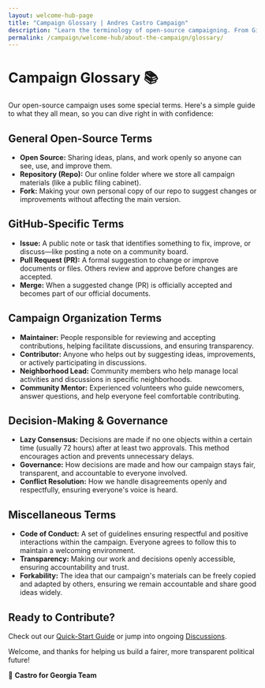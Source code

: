 ```yaml
---
layout: welcome-hub-page
title: "Campaign Glossary | Andres Castro Campaign"
description: "Learn the terminology of open-source campaigning. From GitHub basics to governance concepts, understand the language of transparent, collaborative politics."
permalink: /campaign/welcome-hub/about-the-campaign/glossary/
---
```


# Campaign Glossary 📚

Our open-source campaign uses some special terms. Here's a simple guide to what they all mean, so you can dive right in with confidence:

## General Open-Source Terms

* **Open Source:** Sharing ideas, plans, and work openly so anyone can see, use, and improve them.
* **Repository (Repo):** Our online folder where we store all campaign materials (like a public filing cabinet).
* **Fork:** Making your own personal copy of our repo to suggest changes or improvements without affecting the main version.

## GitHub-Specific Terms

* **Issue:** A public note or task that identifies something to fix, improve, or discuss—like posting a note on a community board.
* **Pull Request (PR):** A formal suggestion to change or improve documents or files. Others review and approve before changes are accepted.
* **Merge:** When a suggested change (PR) is officially accepted and becomes part of our official documents.

## Campaign Organization Terms

* **Maintainer:** People responsible for reviewing and accepting contributions, helping facilitate discussions, and ensuring transparency.
* **Contributor:** Anyone who helps out by suggesting ideas, improvements, or actively participating in discussions.
* **Neighborhood Lead:** Community members who help manage local activities and discussions in specific neighborhoods.
* **Community Mentor:** Experienced volunteers who guide newcomers, answer questions, and help everyone feel comfortable contributing.

## Decision-Making & Governance

* **Lazy Consensus:** Decisions are made if no one objects within a certain time (usually 72 hours) after at least two approvals. This method encourages action and prevents unnecessary delays.
* **Governance:** How decisions are made and how our campaign stays fair, transparent, and accountable to everyone involved.
* **Conflict Resolution:** How we handle disagreements openly and respectfully, ensuring everyone's voice is heard.

## Miscellaneous Terms

* **Code of Conduct:** A set of guidelines ensuring respectful and positive interactions within the campaign. Everyone agrees to follow this to maintain a welcoming environment.
* **Transparency:** Making our work and decisions openly accessible, ensuring accountability and trust.
* **Forkability:** The idea that our campaign's materials can be freely copied and adapted by others, ensuring we remain accountable and share good ideas widely.

## Ready to Contribute?

Check out our [Quick-Start Guide](../get-involved/quick-start-guide.md) or jump into ongoing [Discussions](../../discussions).

Welcome, and thanks for helping us build a fairer, more transparent political future!

🌱 **Castro for Georgia Team**
